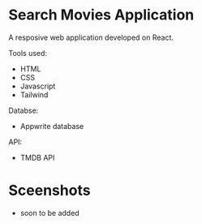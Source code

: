 # Search Movies Application
A resposive web application developed on React.

Tools used:
- HTML
- CSS
- Javascript
- Tailwind

Databse:
- Appwrite database

API:
- TMDB API


# Sceenshots
- soon to be added

